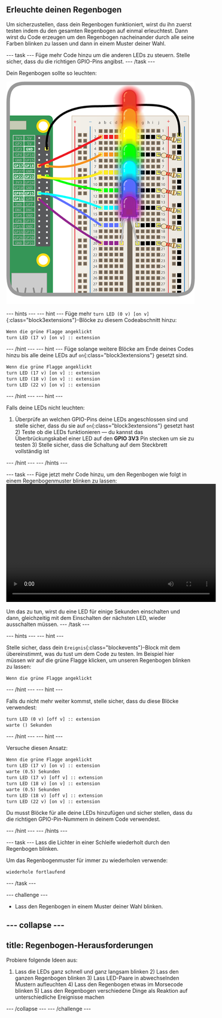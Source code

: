 ## Erleuchte deinen Regenbogen

Um sicherzustellen, dass dein Regenbogen funktioniert, wirst du ihn zuerst testen indem du den gesamten Regenbogen auf einmal erleuchtest. Dann wirst du Code erzeugen um den Regenbogen nacheinander durch alle seine Farben blinken zu lassen und dann in einem Muster deiner Wahl.

--- task --- Füge mehr Code hinzu um die anderen LEDs zu steuern. Stelle sicher, dass du die richtigen GPIO-Pins angibst. --- /task ---

Dein Regenbogen sollte so leuchten:

![erleuchteter Regenbogen](images/rainbowlit.png)

--- hints ---
 --- hint --- Füge mehr `turn LED (0 v) [on v]`{:class="block3extensions"}-Blöcke zu diesem Codeabschnitt hinzu:

```blocks3
Wenn die grüne Flagge angeklickt
turn LED (17 v) [on v] :: extension
```

--- /hint --- --- hint --- Füge solange weitere Blöcke am Ende deines Codes hinzu bis alle deine LEDs auf `on`{:class="block3extensions"} gesetzt sind.

```blocks3
Wenn die grüne Flagge angeklickt
turn LED (17 v) [on v] :: extension
turn LED (18 v) [on v] :: extension
turn LED (22 v) [on v] :: extension
```

--- /hint --- --- hint ---

Falls deine LEDs nicht leuchten:

1) Überprüfe an welchen GPIO-Pins deine LEDs angeschlossen sind und stelle sicher, dass du sie auf `on`{:class="block3extensions"} gesetzt hast 2) Teste ob die LEDs funktionieren — du kannst das Überbrückungskabel einer LED auf den **GPIO 3V3** Pin stecken um sie zu testen 3) Stelle sicher, dass die Schaltung auf dem Steckbrett vollständig ist

--- /hint --- --- /hints ---

--- task --- Füge jetzt mehr Code hinzu, um den Regenbogen wie folgt in einem Regenbogenmuster blinken zu lassen:<video width="560" height="315" controls> <source src="resources/Scratch-GPIO-Pathways-5.mp4" type="video/mp4"> Dein Browser unterstützt das Video-Tag nicht, versuche es mit FireFox oder Chrome. </video> 

Um das zu tun, wirst du eine LED für einige Sekunden einschalten und dann, gleichzeitig mit dem Einschalten der nächsten LED, wieder ausschalten müssen. --- /task ---

--- hints ---
 --- hint ---

Stelle sicher, dass dein `Ereignis`{:class="blockevents"}-Block mit dem übereinstimmt, was du tust um dem Code zu testen. Im Beispiel hier müssen wir auf die grüne Flagge klicken, um unseren Regenbogen blinken zu lassen:

```blocks3
Wenn die grüne Flagge angeklickt
```

--- /hint --- --- hint ---

Falls du nicht mehr weiter kommst, stelle sicher, dass du diese Blöcke verwendest:

```blocks3
turn LED (0 v) [off v] :: extension
warte () Sekunden
```

--- /hint --- --- hint ---

Versuche diesen Ansatz:

```blocks3
Wenn die grüne Flagge angeklickt
turn LED (17 v) [on v] :: extension
warte (0.5) Sekunden
turn LED (17 v) [off v] :: extension
turn LED (18 v) [on v] :: extension
warte (0.5) Sekunden
turn LED (18 v) [off v] :: extension
turn LED (22 v) [on v] :: extension
```

Du musst Blöcke für alle deine LEDs hinzufügen und sicher stellen, dass du die richtigen GPIO-Pin-Nummern in deinem Code verwendest.

--- /hint --- --- /hints ---

--- task --- Lass die Lichter in einer Schleife wiederholt durch den Regenbogen blinken.

Um das Regenbogenmuster für immer zu wiederholen verwende:

```blocks3
wiederhole fortlaufend
```

--- /task ---

--- challenge ---

+ Lass den Regenbogen in einem Muster deiner Wahl blinken.

--- collapse ---
---
title: Regenbogen-Herausforderungen
---

Probiere folgende Ideen aus:

1) Lass die LEDs ganz schnell und ganz langsam blinken 2) Lass den ganzen Regenbogen blinken 3) Lass LED-Paare in abwechselnden Mustern aufleuchten 4) Lass den Regenbogen etwas im Morsecode blinken 5) Lass den Regenbogen verschiedene Dinge als Reaktion auf unterschiedliche Ereignisse machen

--- /collapse --- 
--- /challenge ---